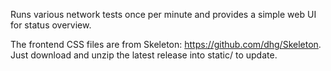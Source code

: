 Runs various network tests once per minute and provides a simple web UI for status overview.

The frontend CSS files are from Skeleton: https://github.com/dhg/Skeleton. Just download and unzip the latest release into static/ to update.
